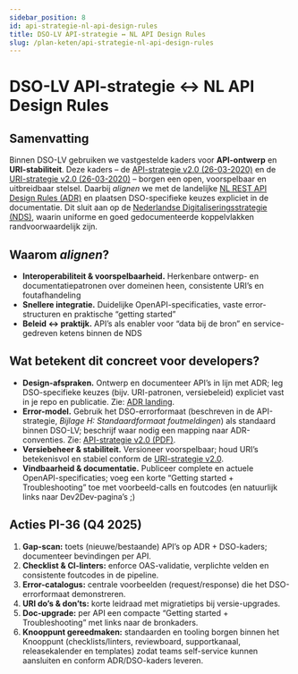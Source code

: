 ```yaml
---
sidebar_position: 8
id: api-strategie-nl-api-design-rules
title: DSO-LV API-strategie ↔ NL API Design Rules
slug: /plan-keten/api-strategie-nl-api-design-rules
---
```


# DSO-LV API-strategie ↔ NL API Design Rules

## Samenvatting
Binnen DSO-LV gebruiken we vastgestelde kaders voor **API-ontwerp** en **URI-stabiliteit**. Deze kaders – de [API-strategie v2.0 (26-03-2020)](https://iplo.nl/publish/pages/162339/dso_architectuur_api-strategie_2_0_vastgesteld-1-.pdf) en de [URI-strategie v2.0 (26-03-2020)](https://iplo.nl/publish/pages/162339/uri-strategie.pdf) – borgen een open, voorspelbaar en uitbreidbaar stelsel. Daarbij *alignen* we met de landelijke [NL REST API Design Rules (ADR)](https://gitdocumentatie.logius.nl/publicatie/api/adr/) en plaatsen DSO-specifieke keuzes expliciet in de documentatie. Dit sluit aan op de [Nederlandse Digitaliseringsstrategie (NDS)](https://www.digitaleoverheid.nl/nederlandse-digitaliseringsstrategie-nds/), waarin uniforme en goed gedocumenteerde koppelvlakken randvoorwaardelijk zijn.

## Waarom *alignen*?
- **Interoperabiliteit & voorspelbaarheid.** Herkenbare ontwerp- en documentatiepatronen over domeinen heen, consistente URI’s en foutafhandeling
- **Snellere integratie.** Duidelijke OpenAPI-specificaties, vaste error-structuren en praktische “getting started”
- **Beleid ↔ praktijk.** API’s als enabler voor “data bij de bron” en service-gedreven ketens binnen de NDS

## Wat betekent dit concreet voor developers?
- **Design-afspraken.** Ontwerp en documenteer API’s in lijn met ADR; leg DSO-specifieke keuzes (bijv. URI-patronen, versiebeleid) expliciet vast in je repo en publicatie. Zie: [ADR landing](https://gitdocumentatie.logius.nl/publicatie/api/adr/).  
- **Error-model.** Gebruik het DSO-errorformaat (beschreven in de API-strategie, *Bijlage H: Standaardformaat foutmeldingen*) als standaard binnen DSO-LV; beschrijf waar nodig een mapping naar ADR-conventies. Zie: [API-strategie v2.0 (PDF)](https://iplo.nl/publish/pages/162339/dso_architectuur_api-strategie_2_0_vastgesteld-1-.pdf).  
- **Versiebeheer & stabiliteit.** Versioneer voorspelbaar; houd URI’s betekenisvol en stabiel conform de [URI-strategie v2.0](https://iplo.nl/publish/pages/162339/uri-strategie.pdf).  
- **Vindbaarheid & documentatie.** Publiceer complete en actuele OpenAPI-specificaties; voeg een korte “Getting started + Troubleshooting” toe met voorbeeld-calls en foutcodes (en natuurlijk links naar Dev2Dev-pagina’s ;)

## Acties **PI-36** (Q4 2025)
1. **Gap-scan:** toets (nieuwe/bestaande) API’s op ADR + DSO-kaders; documenteer bevindingen per API.  
2. **Checklist & CI-linters:** enforce OAS-validatie, verplichte velden en consistente foutcodes in de pipeline.  
3. **Error-catalogus:** centrale voorbeelden (request/response) die het DSO-errorformaat demonstreren.  
4. **URI do’s & don’ts:** korte leidraad met migratietips bij versie-upgrades.  
5. **Doc-upgrade:** per API een compacte “Getting started + Troubleshooting” met links naar de bronkaders.
6. **Knooppunt gereedmaken:** standaarden en tooling borgen binnen het Knooppunt (checklists/linters, reviewboard, supportkanaal, releasekalender en templates) zodat teams self-service kunnen aansluiten en conform ADR/DSO-kaders leveren.



